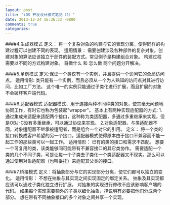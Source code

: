 ```yaml
---
layout: post
title: "iOS 开发设计模式笔记（2）"
date: 2013-12-24 16:36:33 -0800
comments: true
categories: 
---
```



####4.生成器模式
     定义：
     将一个复杂对象的构建与它的表现分离，使得同样的构建过程可以创建不同的表现。
     适用情景：
     需要创建涉及各种部件的复杂对象。创建对象的算法应该独立于部件的装配方式。常见例子是构建组合对象。
     构建过程需要以不同的方式构建对象。
     将做什么 和 怎么做 两个问题分开解决。


####5.单例模式
     定义:保证一个类仅有一个实例，并且提供一个访问它的全局访问点。
     适用情形:
     类只能有一个实例，而且必须从一个为人熟知的访问点对其进行访问，比如工厂方法。
     这个唯一的实例只能通过子类化进行扩展，而且扩展的对象不会破坏客户端代码。


####6.适配器模式
     适配器模式，用于连接两种不同种类的对象，使其毫无问题地协同工作，有时它也称为包装起"wrapper"。
     基本上有两种实现适配器的方式:
     1.通过集成来适配来适配两个接口，这种称为类适配器，多通过多重继承来实现，但是OBJ-C没有多重继承，可以通过协议来实现。
     2.对象适配器。与类适配器不同，对象适配器不继承被适配者，而是组合一个对它的引用。
     定义：
     将一个类的接口转换成客户希望的另一个接口，适配器模式使得原本由于接口不兼容而不能一起工作的那些类可以一起工作。
     适用情形：
     已有的类的接口和需求不匹配。
     想要一个可复用的类，该类能够同可能带有不兼容接口的其它类协作。
     需要适配一个类的几个不同子类，可是让每一个子类去子类化一个类适配器又不现实。那么可以通过使用对象适配器（也叫委托）来适配其父类的接口。
     
####7.桥接模式
     定义：将抽象部分与它的实现部分分离，使它们都可以独立的变化。
     适用情形：
     不想在抽象与其实现之间实现固定的绑定关系。
     抽象及其实现都应该可以通过子类化独立进行扩展。
     对抽象的实现进行修改不应该影响客户端的代码。
     如果每个实现需要额外的子类以细化抽象，择说明有必要把他们分成两个部分。
     想在带有不同抽象接口的多个对象之间共享一个实现。